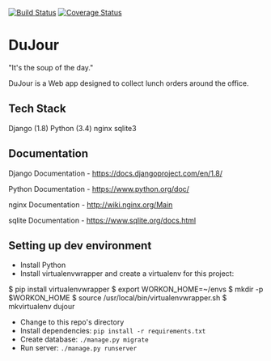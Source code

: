 [![Build Status](https://travis-ci.org/nihalpd/DuJour.svg?branch=develop)](https://travis-ci.org/nihalpd/DuJour)
[![Coverage Status](https://coveralls.io/repos/nihalpd/DuJour/badge.svg?branch=develop&service=github)](https://coveralls.io/github/nihalpd/DuJour?branch=develop)
# DuJour

 "It's the soup of the day."

DuJour is a Web app designed to collect lunch orders around the office.



## Tech Stack
Django (1.8)
Python (3.4)
nginx
sqlite3


## Documentation
Django Documentation - https://docs.djangoproject.com/en/1.8/

Python Documentation - https://www.python.org/doc/

nginx Documentation - http://wiki.nginx.org/Main

sqlite Documentation - https://www.sqlite.org/docs.html


## Setting up dev environment
* Install Python
* Install virtualenvwrapper and create a virtualenv for this project:

 $ pip install virtualenvwrapper
 $ export WORKON_HOME=~/envs
 $ mkdir -p $WORKON_HOME
 $ source /usr/local/bin/virtualenvwrapper.sh
 $ mkvirtualenv dujour

* Change to this repo's directory
* Install dependencies: ```pip install -r requirements.txt```
* Create database: ```./manage.py migrate```
* Run server: ```./manage.py runserver```
